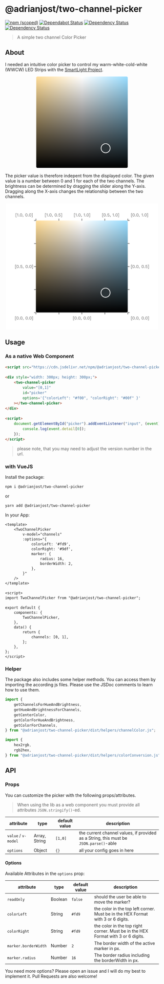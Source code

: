 # @adrianjost/two-channel-picker

[![npm (scoped)](https://img.shields.io/npm/v/@adrianjost/two-channel-picker?color=brightgreen)](https://www.npmjs.com/package/@adrianjost/two-channel-picker) [![Dependabot Status](https://api.dependabot.com/badges/status?host=github&repo=adrianjost/two-channel-picker)](https://dependabot.com) [![Dependency Status](https://david-dm.org/adrianjost/two-channel-picker.svg)](https://david-dm.org/adrianjost/two-channel-picker) [![Dependency Status](https://david-dm.org/adrianjost/two-channel-picker/dev-status.svg)](https://david-dm.org/adrianjost/two-channel-picker?type=dev)

> A simple two channel Color Picker

## About

I needed an intuitive color picker to control my warm-white-cold-white (WWCW) LED Strips with the [SmartLight Project](https://github.com/adrianjost/SmartLight-Web-Client).

<p align="center">
  <img src="docs/img/screenshot.png" alt="two channel picker screenshot" width="300px">
</p>

The picker value is therefore indepent from the displayed color. The given value is a number between 0 and 1 for each of the two channels. The brightness can be determined by dragging the slider along the Y-axis. Dragging along the X-axis changes the relationship between the two channels.

<p align="center">
  <img src="docs/img/values.png" align="center" alt="two channel picker values" width="500px">
</p>

## Usage

### As a native Web Component

```html
<script src="https://cdn.jsdelivr.net/npm/@adrianjost/two-channel-picker@0.3.1/dist/wc/two-channel-picker.min.js"></script>

<div style="width: 300px; height: 300px;">
	<two-channel-picker
		value="[0,1]"
		id="picker"
		options='{"colorLeft": "#f00", "colorRight": "#00f" }'
	></two-channel-picker>
</div>

<script>
	document.getElementById("picker").addEventListener("input", (event) => {
		console.log(event.detail[0]);
	});
</script>
```

> please note, that you may need to adjust the version number in the url.

### with VueJS

Install the package:

```bash
npm i @adrianjost/two-channel-picker
```

or

```bash
yarn add @adrianjost/two-channel-picker
```

In your App:

```vue
<template>
	<TwoChannelPicker
		v-model="channels"
		:options="{
			colorLeft: '#fd9',
			colorRight: '#9df',
			marker: {
				radius: 16,
				borderWidth: 2,
			},
		}"
	/>
</template>

<script>
import TwoChannelPicker from "@adrianjost/two-channel-picker";

export default {
	components: {
		TwoChannelPicker,
	},
	data() {
		return {
			channels: [0, 1],
		};
	},
};
</script>
```

### Helper

The package also includes some helper methods. You can access them by importing the according js files. Please use the JSDoc comments to learn how to use them.

```js
import {
	getChannelsForHueAndBrightness,
	getHueAndBrightnessForChannels,
	getCenterColor,
	getColorForHueAndBrightness,
	getColorForChannels,
} from "@adrianjost/two-channel-picker/dist/helpers/channelColor.js";
```

```js
import {
	hex2rgb,
	rgb2hex,
} from "@adrianjost/two-channel-picker/dist/helpers/colorConversion.js";
```

## API

### Props

You can customize the picker with the following props/attributes.

> When using the lib as a web component you must provide all attributes `JSON.stringify()`-ed.

| attribute | type | default value | description |
| --- | --- | --- | --- |
| `value` / `v-model` | Array, String | `[1,0]` | the current channel values, if provided as a String, this must be `JSON.parse()`-able |
| `options` | Object | `{}` | all your config goes in here |

#### Options

Available Attributes in the `options` prop:

| attribute | type | default value | description |
| --- | --- | --- | --- |
| `readOnly` | Boolean | `false` | should the user be able to move the marker? |
| `colorLeft` | String | `#fd9` | the color in the top left corner. Must be in the HEX Format with 3 or 6 digits. |
| `colorRight` | String | `#fd9` | the color in the top right corner. Must be in the HEX Format with 3 or 6 digits. |
| `marker.borderWidth` | Number | `2` | The border width of the active marker in px. |
| `marker.radius` | Number | `16` | The border radius including the borderWidth in px. |

You need more options? Please open an issue and I will do my best to implement it. Pull Requests are also welcome!
